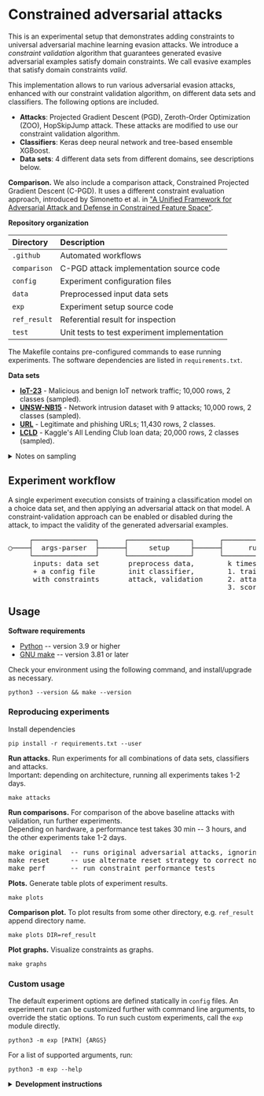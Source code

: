# Constrained adversarial attacks

This is an experimental setup that demonstrates adding constraints to universal adversarial machine learning evasion attacks.
We introduce a _constraint validation_ algorithm that guarantees generated evasive adversarial examples satisfy domain constraints.
We call evasive examples that satisfy domain constraints _valid_.

This implementation allows to run various adversarial evasion attacks, enhanced with our constraint validation algorithm, on different data sets and classifiers.
The following options are included.

- **Attacks**: Projected Gradient Descent (PGD), Zeroth-Order Optimization (ZOO), HopSkipJump attack. These attacks are modified to use our constraint validation algorithm.
- **Classifiers**: Keras deep neural network and tree-based ensemble XGBoost.
- **Data sets**: 4 different data sets from different domains, see descriptions below.

**Comparison.** We also include a comparison attack, Constrained Projected Gradient Descent (C-PGD).
It uses a different constraint evaluation approach, introduced by Simonetto et al. in ["A Unified Framework for Adversarial Attack and Defense in Constrained Feature Space"](https://arxiv.org/abs/2112.01156).

**Repository organization**

| Directory    | Description                                  |
|:-------------|:---------------------------------------------|
| `.github`    | Automated workflows                          |
| `comparison` | C-PGD attack implementation source code      |
| `config`     | Experiment configuration files               |
| `data`       | Preprocessed input data sets                 |
| `exp`        | Experiment setup source code                 |
| `ref_result` | Referential result for inspection            |
| `test`       | Unit tests to test experiment implementation |

The Makefile contains pre-configured commands to ease running experiments.
The software dependencies are listed in `requirements.txt`.

**Data sets**

- [**IoT-23**](https://doi.org/10.5281/zenodo.4743746) - Malicious and benign IoT network traffic; 10,000 rows, 2 classes (sampled).
- [**UNSW-NB15**](https://doi.org/10.1109/MilCIS.2015.7348942) - Network intrusion dataset with 9 attacks; 10,000 rows, 2 classes (sampled). 
- [**URL**](https://doi.org/10.1016/j.engappai.2021.104347) - Legitimate and phishing URLs; 11,430 rows, 2 classes.
- [**LCLD**](https://www.kaggle.com/datasets/wordsforthewise/lending-club) - Kaggle's All Lending Club loan data; 20,000 rows, 2 classes (sampled).

<details>
<summary>Notes on sampling</summary>
All data sets have an equal 50/50 class distribution.
The sampled data sets were generated by random sampling, without replacement, to obtain equal class distribution using Weka's supervised instance <a href="https://waikato.github.io/weka-blog/posts/2019-01-30-sampling/" target="_blank">SpreadSubsample</a>.
</details>

## Experiment workflow

A single experiment execution consists of training a classification model on a choice data set, and then applying an adversarial attack on  that model. 
A constraint-validation approach can be enabled or disabled during the attack, to impact the validity of the generated adversarial examples.

<pre>
     ┌───────────────┐      ┌───────────────┐      ┌───────────────┐      ┌───────────────┐ 
○────┤  args-parser  ├──────┤     setup     ├──────┤      run      ├──────┤      end      ├────◎
     └───────────────┘      └───────────────┘      └───────────────┘      └───────────────┘
      inputs: data set       preprocess data,        k times:               write result
      + a config file        init classifier,        1. train model      
      with constraints       attack, validation      2. attack
                                                     3. score
</pre>

## Usage

**Software requirements**

* [Python](https://www.python.org/downloads/) -- version 3.9 or higher
* [GNU make](https://www.gnu.org/software/make/manual/make.html) -- version 3.81 or later

Check your environment using the following command, and install/upgrade as necessary.

```
python3 --version && make --version
```

### Reproducing experiments

Install dependencies

```
pip install -r requirements.txt --user
```

**Run attacks.** Run experiments for all combinations of data sets, classifiers and attacks.       
Important: depending on architecture, running all experiments takes 1-2 days.

```
make attacks
```

**Run comparisons.** For comparison of the above baseline attacks with validation, run further experiments.      
Depending on hardware, a performance test takes 30 min -- 3 hours, and the other experiments take 1-2 days.

<pre>
make original  -- runs original adversarial attacks, ignoring constraints
make reset     -- use alternate reset strategy to correct non-valid instances.
make perf      -- run constraint performance tests 
</pre>

**Plots.** Generate table plots of experiment results.

```
make plots
```

**Comparison plot.** To plot results from some other directory, e.g. `ref_result` append directory name.

```
make plots DIR=ref_result
```

**Plot graphs.** Visualize constraints as graphs.

```
make graphs
```

### Custom usage

The default experiment options are defined statically in `config` files.
An experiment run can be customized further with command line arguments, to override the static options.
To run such custom experiments, call the `exp` module directly.

```
python3 -m exp [PATH] {ARGS}
```

For a list of supported arguments, run:

```
python3 -m exp --help
```

<details>
<summary>
  <strong>Development instructions</strong>
</summary>

<br/>First install all dev dependencies:

```
pip install -r requirements-dev.txt
```

Available code quality checks

<pre>
make test    -- Run unit tests
make lint    -- Run linter
make dev     -- Test and lint, all at once
</pre>
</details>
